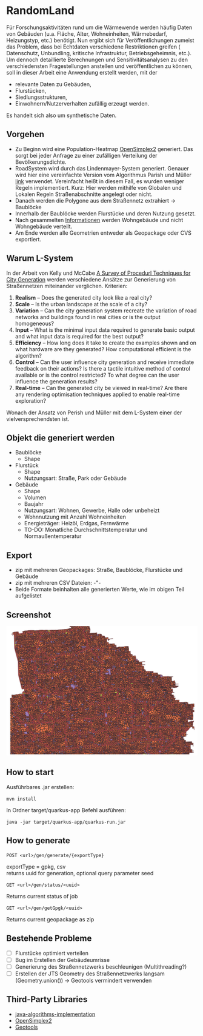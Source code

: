# RandomLand

Für Forschungsaktivitäten rund um die Wärmewende werden häufig Daten von Gebäuden (u.a. Fläche, Alter, Wohneinheiten,
Wärmebedarf, Heizungstyp, etc.) benötigt.
Nun ergibt sich für Veröffentlichungen zumeist das Problem, dass bei Echtdaten verschiedene Restriktionen greifen (
Datenschutz, Unbundling, kritische Infrastruktur, Betriebsgeheimnis, etc.).
Um dennoch detaillierte Berechnungen und Sensitivitätsanalysen zu den verschiedensten Fragestellungen anstellen und
veröffentlichen zu können, soll in dieser Arbeit eine Anwendung erstellt werden, mit der

- relevante Daten zu Gebäuden,
- Flurstücken,
- Siedlungsstrukturen,
- Einwohnern/Nutzerverhalten zufällig erzeugt werden.

Es handelt sich also um synthetische Daten.

## Vorgehen

- Zu Beginn wird eine Population-Heatmap [OpenSimplex2](https://github.com/phishman3579/java-algorithms-implementation)
  generiert. Das sorgt bei jeder Anfrage zu einer zufälligen Verteilung der Bevölkerungsdichte.
- RoadSystem wird durch das Lindenmayer-System generiert. Genauer wird hier eine vereinfachte Version vom
  Algorithmus Parish und Müller [link](https://cgl.ethz.ch/Downloads/Publications/Papers/2001/p_Par01.pdf) verwendet.
  Vereinfacht heißt in diesem Fall, es wurden weniger Regeln implementiert. Kurz: Hier
  werden mithilfe von Globalen und Lokalen Regeln Straßenabschnitte angelegt oder nicht.
- Danach werden die Polygone aus dem Straßennetz extrahiert -> Baublöcke
- Innerhalb der Baublöcke werden Flurstücke und deren Nutzung gesetzt.
- Nach
  gesammelten [Informationen](https://www.gebaeudeforum.de/wissen/zahlen-daten/gebaeudereport-2023/interaktive-diagramme/kapitel-1/)
  werden Wohngebäude und nicht Wohngebäude verteilt.
- Am Ende werden alle Geometrien entweder als Geopackage oder CVS exportiert.

## Warum L-System

In der Arbeit von Kelly und
McCabe [A Survey of Procedurl Techniques for City Generation](http://www.citygen.net/files/Procedural_City_Generation_Survey.pdf)
werden verschiedene Ansätze zur Generierung von Straßennetzen miteinander verglichen.
Kriterien:

1. **Realism** – Does the generated city look like a real city?
2. **Scale** – Is the urban landscape at the scale of a city?
3. **Variation** – Can the city generation system recreate the
   variation of road networks and buildings found in real cities or
   is the output homogeneous?
4. **Input** – What is the minimal input data required to generate
   basic output and what input data is required for the best
   output?
5. **Efficiency** – How long does it take to create the examples
   shown and on what hardware are they generated? How
   computational efficient is the algorithm?
6. **Control** – Can the user influence city generation and receive
   immediate feedback on their actions? Is there a tactile intuitive
   method of control available or is the control restricted? To
   what degree can the user influence the generation results?
7. **Real-time** – Can the generated city be viewed in real-time?
   Are there any rendering optimisation techniques applied to
   enable real-time exploration?

Wonach der Ansatz von Perish und Müller mit dem L-System einer der vielversprechendsten ist.

## Objekt die generiert werden

- Baublöcke
    - Shape
- Flurstück
    - Shape
    - Nutzungsart: Straße, Park oder Gebäude
- Gebäude
    - Shape
    - Volumen
    - Baujahr
    - Nutzungsart: Wohnen, Gewerbe, Halle oder unbeheizt
    - Wohnnutzung mit Anzahl Wohneinheiten
    - Energieträger: Heizöl, Erdgas, Fernwärme
    - TO-DO: Monatliche Durchschnittstemperatur und Normaußentemperatur

## Export

- zip mit mehreren Geopackages: Straße, Baublöcke, Flurstücke und Gebäude
- zip mit mehreren CSV Dateien: -"-
- Beide Formate beinhalten alle generierten Werte, wie im obigen Teil aufgelistet

## Screenshot

<img src="screenshot.png" alt="screenshot">

## How to start

Ausführbares .jar erstellen:

 ```
 mvn install
 ```

In Ordner target/quarkus-app Befehl ausführen:

 ```
 java -jar target/quarkus-app/quarkus-run.jar
 ```

## How to generate

```
POST <url>/gen/generate/{exportType}
```

exportType = gpkg, csv   
returns uuid for generation, optional query parameter seed

```
GET <url>/gen/status/<uuid>
```

Returns current status of job

```
GET <url>/gen/getGpgk/<uuid>
```

Returns current geopackage as zip

## Bestehende Probleme

- [ ] Flurstücke optimiert verteilen
- [ ] Bug im Erstellen der Gebäudeumrisse
- [ ] Generierung des Straßennetzwerks beschleunigen (Multithreading?)
- [ ] Erstellen der JTS Geometry des Straßennetzwerks langsam (Geometry.union()) -> Geotools vermindert verwenden

## Third-Party Libraries

- [java-algorithms-implementation](https://github.com/phishman3579/java-algorithms-implementation)
- [OpenSimplex2](https://github.com/KdotJPG/OpenSimplex2)
- [Geotools](https://www.geotools.org/)


